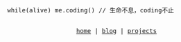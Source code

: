 <pre lang='js'>while(alive) me.coding() // 生命不息，coding不止</pre>
<p align="center">
  <br/>
  <samp>
    <a href="https://llx.cool">home</a> |
    <a href="https://llx.cool/posts">blog</a> |
    <a href="https://llx.cool/projects">projects</a>
  </samp>
</p>
